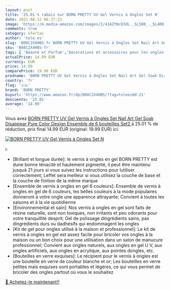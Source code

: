 ```yaml
---
layout: post
title: '25.01 % rabais sur BORN PRETTY UV Gel Vernis à Ongles Set N'
date: 2021-08-12 06:37:23
image: 'https://m.media-amazon.com/images/I/41AZtNcD3dL._SL500_._SL400_.jpg'
comments: true
category: ofertas
author: 'tole.es'
slug: 'B08C2X4HBS-fr BORN PRETTY UV Gel Vernis à Ongles Set Nail Art Gel Soak...'
sku: 'B08C2X4HBS-fr'
tags: [ 'Beauté et Parfum','Décorations et accessoires pour les ongles','Vernis à ongles et manucure','Vernis à ongles gels semi-permanents','born pretty', ]
actualPrice: 14.99 EUR
currency: EUR
price: 14.99
comparePrice: 19.99 EUR
prodname: 'BORN PRETTY UV Gel Vernis à Ongles Set Nail Art Gel Soak Disappear Pure Color Design Ensemble de 6 bouteilles  Set2 '
country: 'fr'
flag: '🇫🇷'
brand: 'BORN PRETTY'
buyurl: 'https://www.amazon.fr/dp/B08C2X4HBS/?tag=tolees0d-21'
descuento: '25.01'
average: '14.99'
---
```


Vous avez [BORN PRETTY UV Gel Vernis à Ongles Set Nail Art Gel Soak Disappear Pure Color Design Ensemble de 6 bouteilles  Set2 ](https://www.amazon.fr/dp/B08C2X4HBS/?tag=tolees0d-21)  à  25.01 % de réduction, prix final  14.99 EUR (original: 19.99 EUR) ici:

[![BORN PRETTY UV Gel Vernis à Ongles Set N](https://m.media-amazon.com/images/I/41AZtNcD3dL._SL500_._SL400_.jpg)](https://www.amazon.fr/dp/B08C2X4HBS/?tag=tolees0d-21)

ℹ️:

- [Brillant et longue durée]: le vernis à ongles en gel BORN PRETTY est dune bonne ténacité et hautement pigmenté, il peut être maintenu jusquà 21 jours si vous suivez les instructions pour lutiliser correctement; Leffet sera meilleur si vous utilisez la couche de base et la couche de finition de la même marque
- [Ensemble de vernis à ongles en gel 6 couleurs]: Ensemble de vernis à ongles en gel de 6 couleurs, les belles couleurs à la mode populaires donneront à votre ongle une apparence attrayante; Convient à toutes les saisons et à la vie quotidienne
- [Environnemental et sain]: Nos vernis à ongles en gel sont faits de résine naturelle, sont non toxiques, non irritants et peu odorants pour votre tranquillité desprit; Gel de polissage dingrédients sains, pas dingrédients durs ou dadhésifs qui endommagent les ongles
- [Kit de gel pour ongles utilisé à la maison et professionnel]: Le kit de vernis à ongles en gel est assez facile pour bricoler vos ongles à la maison ou un bon choix pour une utilisation dans un salon de manucure professionnel; Convient aux ongles naturels, aux ongles en gel U V, aux ongles artificiels, aux ongles en acrylique, aux pointes dongles, etc.
- [Bouteilles en verre exquises]: Le récipient pour le vernis à ongles est une bouteille en verre de couleur blanche et or; Les bouteilles en verre petites mais exquises sont portables et légères, ce qui vous permet de bricoler des ongles partout où vous le souhaitez

[🛒 Achetez-le maintenant!!](https://www.amazon.fr/dp/B08C2X4HBS/?tag=tolees0d-21)
